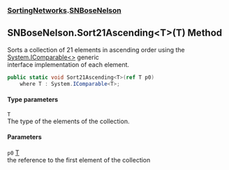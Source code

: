 ### [SortingNetworks](SortingNetworks.md 'SortingNetworks').[SNBoseNelson](SortingNetworks_SNBoseNelson.md 'SortingNetworks.SNBoseNelson')
## SNBoseNelson.Sort21Ascending&lt;T&gt;(T) Method
Sorts a collection of 21 elements in ascending order using the [System.IComparable&lt;&gt;](https://docs.microsoft.com/en-us/dotnet/api/System.IComparable-1 'System.IComparable`1') generic  
interface implementation of each element.  
```csharp
public static void Sort21Ascending<T>(ref T p0)
    where T : System.IComparable<T>;
```
#### Type parameters
<a name='SortingNetworks_SNBoseNelson_Sort21Ascending_T_(T)_T'></a>
`T`  
The type of the elements of the collection.
  
#### Parameters
<a name='SortingNetworks_SNBoseNelson_Sort21Ascending_T_(T)_p0'></a>
`p0` [T](SortingNetworks_SNBoseNelson_Sort21Ascending_T_(T).md#SortingNetworks_SNBoseNelson_Sort21Ascending_T_(T)_T 'SortingNetworks.SNBoseNelson.Sort21Ascending&lt;T&gt;(T).T')  
the reference to the first element of the collection
  
